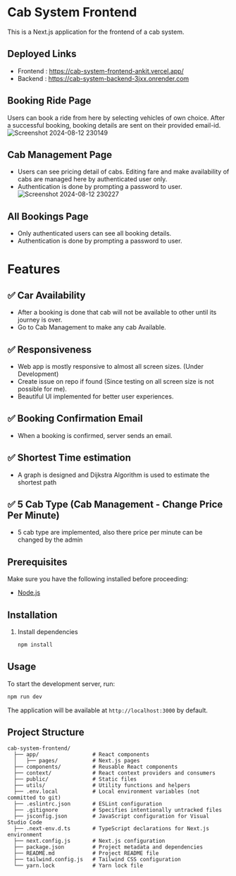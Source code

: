 # Cab System Frontend
This is a Next.js application for the frontend of a cab system.

## Deployed Links
- Frontend : https://cab-system-frontend-ankit.vercel.app/
- Backend : https://cab-system-backend-3jxx.onrender.com

## Booking Ride Page
Users can book a ride from here by selecting vehicles of own choice. After a successful booking, booking details are sent on their provided email-id.
![Screenshot 2024-08-12 230149](https://github.com/user-attachments/assets/c24a62b4-e64a-4fab-98ac-863033af3845)

## Cab Management Page
- Users can see pricing detail of cabs. Editing fare and make availability of cabs are managed here by authenticated user only.
- Authentication is done by prompting a password to user.
![Screenshot 2024-08-12 230227](https://github.com/user-attachments/assets/3257ac77-5699-4fba-aae9-2c343a012f72)

## All Bookings Page
- Only authenticated users can see all booking details.
- Authentication is done by prompting a password to user.

# Features
## ✅ Car Availability
- After a booking is done that cab will not be available to other until its journey is over.
- Go to Cab Management to make any cab Available.

## ✅ Responsiveness
- Web app is mostly responsive to almost all screen sizes. (Under Development)
- Create issue on repo if found (Since testing on all screen size is not possible for me).
- Beautiful UI implemented for better user experiences.

## ✅ Booking Confirmation Email
- When a booking is confirmed, server sends an email.

## ✅ Shortest Time estimation
- A graph is designed and Dijkstra Algorithm is used to estimate the shortest path

## ✅ 5 Cab Type (Cab Management - Change Price Per Minute)
- 5 cab type are implemented, also there price per minute can be changed by the admin

## Prerequisites
Make sure you have the following installed before proceeding:
- [Node.js](https://nodejs.org/)

## Installation

1. Install dependencies

   ```bash
   npm install
   ```

## Usage

To start the development server, run:

```bash
npm run dev
```

The application will be available at `http://localhost:3000` by default.

## Project Structure

```
cab-system-frontend/
  ├── app/                 # React components
  │   ├── pages/           # Next.js pages
  ├── components/          # Reusable React components
  ├── context/             # React context providers and consumers
  ├── public/              # Static files
  ├── utils/               # Utility functions and helpers
  ├── .env.local           # Local environment variables (not committed to git)
  ├── .eslintrc.json       # ESLint configuration
  ├── .gitignore           # Specifies intentionally untracked files
  ├── jsconfig.json        # JavaScript configuration for Visual Studio Code
  ├── .next-env.d.ts       # TypeScript declarations for Next.js environment
  ├── next.config.js       # Next.js configuration
  ├── package.json         # Project metadata and dependencies
  ├── README.md            # Project README file
  ├── tailwind.config.js   # Tailwind CSS configuration
  └── yarn.lock            # Yarn lock file
```
